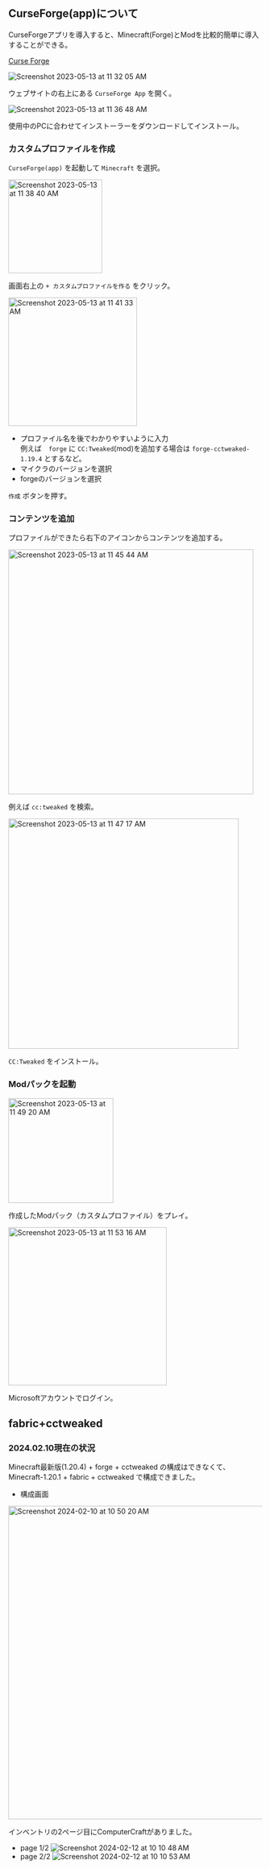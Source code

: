 ## CurseForge(app)について
CurseForgeアプリを導入すると、Minecraft(Forge)とModを比較的簡単に導入することができる。

[Curse Forge](https://www.curseforge.com/)

![Screenshot 2023-05-13 at 11 32 05 AM](https://github.com/CoderDojo-Iyo/minecraft/assets/948237/6ead780f-882b-40ef-a4a1-f556529109f3)

ウェブサイトの右上にある `CurseForge App` を開く。

![Screenshot 2023-05-13 at 11 36 48 AM](https://github.com/CoderDojo-Iyo/minecraft/assets/948237/48b82777-e8f2-4dde-ac10-0c4a7f64e834)

使用中のPCに合わせてインストーラーをダウンロードしてインストール。

### カスタムプロファイルを作成
`CurseForge(app)` を起動して `Minecraft` を選択。

<img width="186" alt="Screenshot 2023-05-13 at 11 38 40 AM" src="https://github.com/CoderDojo-Iyo/minecraft/assets/948237/162618ff-d856-4298-804f-cf4d6e82f211">

画面右上の `+ カスタムプロファイルを作る` をクリック。

<img width="255" alt="Screenshot 2023-05-13 at 11 41 33 AM" src="https://github.com/CoderDojo-Iyo/minecraft/assets/948237/c95ac918-ffbb-49a8-bafa-af62282093be">

- プロファイル名を後でわかりやすいように入力  
例えば　`forge` に `CC:Tweaked`(mod)を追加する場合は `forge-cctweaked-1.19.4` とするなど。
- マイクラのバージョンを選択
- forgeのバージョンを選択

`作成` ボタンを押す。

### コンテンツを追加
プロファイルができたら右下のアイコンからコンテンツを追加する。

<img width="486" alt="Screenshot 2023-05-13 at 11 45 44 AM" src="https://github.com/CoderDojo-Iyo/minecraft/assets/948237/d3fdd624-6c60-4191-b5ef-8c88e12a8f1d">

例えば `cc:tweaked` を検索。

<img width="457" alt="Screenshot 2023-05-13 at 11 47 17 AM" src="https://github.com/CoderDojo-Iyo/minecraft/assets/948237/2a4eae37-974f-4628-8a67-6b108c8d2549">

`CC:Tweaked` をインストール。

### Modパックを起動
<img width="208" alt="Screenshot 2023-05-13 at 11 49 20 AM" src="https://github.com/CoderDojo-Iyo/minecraft/assets/948237/c385a00d-0ddb-409d-9586-cb9a873f5588">

作成したModパック（カスタムプロファイル）をプレイ。

<img width="314" alt="Screenshot 2023-05-13 at 11 53 16 AM" src="https://github.com/CoderDojo-Iyo/minecraft/assets/948237/90de7daf-c4d8-488e-ab72-07dd303d4be2">

Microsoftアカウントでログイン。

## fabric+cctweaked
### 2024.02.10現在の状況
Minecraft最新版(1.20.4) + forge + cctweaked の構成はできなくて、
Minecraft-1.20.1 + fabric + cctweaked で構成できました。
- 構成画面
<img width="622" alt="Screenshot 2024-02-10 at 10 50 20 AM" src="https://github.com/CoderDojo-Iyo/minecraft/assets/948237/7c613575-c1c3-4038-b0f9-32a75bf00492">

インベントリの2ページ目にComputerCraftがありました。
- page 1/2
   ![Screenshot 2024-02-12 at 10 10 48 AM](https://github.com/CoderDojo-Iyo/minecraft/assets/948237/e18ca763-aecf-44c7-9612-9a35aef4b027)
- page 2/2
  ![Screenshot 2024-02-12 at 10 10 53 AM](https://github.com/CoderDojo-Iyo/minecraft/assets/948237/8049ef51-fc84-4c79-a37e-369a191b04be)
